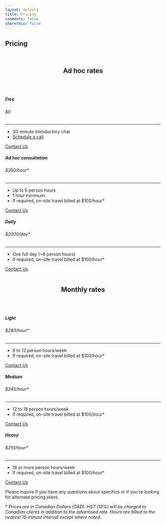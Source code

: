 ```yaml
---
layout: default
title: Pricing
comments: false
sharethis: false
---
```


## **Pricing**

<br/>

<!-- This snippet uses Font Awesome 5 Free as a dependency. You can download it at fontawesome.io! -->

<section class="pricing py-5">
  <div class="container">
    <center>
    <h1>Ad hoc rates</h1><span style="color: white">(for engagements lasting less than 1 month)</span>
    </center>
    <br/>
    <div class="row">
      <!-- Free Tier -->
      <div class="col-lg-4">
        <div class="card mb-5 mb-lg-0">
          <div class="card-body">
            <h5 class="card-title text-muted text-uppercase text-center">Free</h5>
            <h6 class="card-price text-center">$0</h6>
            <hr>
            <ul class="fa-ul">
              <li><span class="fa-li"><i class="fa fa-check"></i></span>30-minute introductory chat</li>
              <li><span class="fa-li"><i class="fa fa-check"></i></span><a target="_blank" href="https://calendly.com/simplestep">Schedule a call</a></li>
            </ul>
            <a href="{{ site.baseurl }}/contact?plan=Free" class="btn btn-block btn-primary text-uppercase">Contact Us</a>
          </div>
        </div>
      </div>
      <!-- Free Tier -->
      <div class="col-lg-4">
        <div class="card mb-5 mb-lg-0">
          <div class="card-body">
            <h5 class="card-title text-muted text-uppercase text-center">Ad hoc consultation</h5>
            <h6 class="card-price text-center">$350<span class="period">/hour*</span></h6>
            <hr>
            <ul class="fa-ul">
              <li><span class="fa-li"><i class="fa fa-check"></i></span>Up to 6 person hours</li>
              <li><span class="fa-li"><i class="fa fa-check"></i></span>1 hour minimum</li>
              <li><span class="fa-li"><i class="fa fa-check"></i></span>If required, on-site travel billed at $100/hour*</li>
            </ul>
            <a href="{{ site.baseurl }}/contact?plan=Ad hoc consultation" class="btn btn-block btn-primary text-uppercase">Contact Us</a>
          </div>
        </div>
      </div>
      <!-- Free Tier -->
      <div class="col-lg-4">
        <div class="card mb-5 mb-lg-0">
          <div class="card-body">
            <h5 class="card-title text-muted text-uppercase text-center">Daily</h5>
            <h6 class="card-price text-center">$2000<span class="period">/day*</span></h6>
            <hr>
            <ul class="fa-ul">
              <li><span class="fa-li"><i class="fa fa-check"></i></span>One full day (~6 person hours)</li>
              <li><span class="fa-li"><i class="fa fa-check"></i></span>If required, on-site travel billed at $100/hour*</li>
            </ul>
            <a href="{{ site.baseurl }}/contact?plan=Daily" class="btn btn-block btn-primary text-uppercase">Contact Us</a>
          </div>
        </div>
      </div>
    </div>
    <br/>
    <center>
    <h1>Monthly rates</h1><span style="color: white">(for engagements of 1 month or more)</span>
    </center>
    <br/>
    <div class="row">
      <div class="col-lg-4">
        <div class="card mb-5 mb-lg-0">
          <div class="card-body">
            <h5 class="card-title text-muted text-uppercase text-center">Light</h5>
            <h6 class="card-price text-center">$280<span class="period">/hour*</span></h6>
            <hr>
            <ul class="fa-ul">
              <li><span class="fa-li"><i class="fa fa-check"></i></span>6 to 12 person hours/week</li>
              <li><span class="fa-li"><i class="fa fa-check"></i></span>If required, on-site travel billed at $100/hour*</li>
            </ul>
            <a href="{{ site.baseurl }}/contact?plan=Light" class="btn btn-block btn-primary text-uppercase">Contact Us</a>
          </div>
        </div>
      </div>            
      <div class="col-lg-4">
        <div class="card mb-5 mb-lg-0">
          <div class="card-body">
            <h5 class="card-title text-muted text-uppercase text-center">Medium</h5>
            <h6 class="card-price text-center">$245<span class="period">/hour*</span></h6>
            <hr>
            <ul class="fa-ul">
              <li><span class="fa-li"><i class="fa fa-check"></i></span>12 to 18 person hours/week</li>
              <li><span class="fa-li"><i class="fa fa-check"></i></span>If required, on-site travel billed at $100/hour*</li>
            </ul>
            <a href="{{ site.baseurl }}/contact?plan=Medium" class="btn btn-block btn-primary text-uppercase">Contact Us</a>
          </div>
        </div>
      </div>            
      <div class="col-lg-4">
        <div class="card mb-5 mb-lg-0">
          <div class="card-body">
            <h5 class="card-title text-muted text-uppercase text-center">Heavy</h5>
            <h6 class="card-price text-center">$210<span class="period">/hour*</span></h6>
            <hr>
            <ul class="fa-ul">
              <li><span class="fa-li"><i class="fa fa-check"></i></span>18 or more person hours/week</li>
              <li><span class="fa-li"><i class="fa fa-check"></i></span>If required, on-site travel billed at $100/hour*</li>
            </ul>
            <a href="{{ site.baseurl }}/contact?plan=Heavy" class="btn btn-block btn-primary text-uppercase">Contact Us</a>
          </div>
        </div>
      </div>            
    </div>
  </div>
</section>

Please inquire if you have any questions about specifics or if you're looking for alternate pricing plans.

_\* Prices are in Canadian Dollars (CAD). HST (13%) will be charged to Canadian clients in addition to the advertised rate. Hours are billed to the nearest 15-minute interval except where noted._